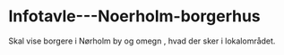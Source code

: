 # Infotavle---Noerholm-borgerhus
Skal vise borgere i Nørholm by og omegn , hvad der sker i lokalområdet.
